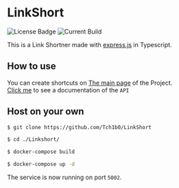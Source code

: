 # LinkShort

![License Badge](https://img.shields.io/github/license/Tch1b0/LinkShort) ![Current Build](https://img.shields.io/github/workflow/status/Tch1b0/LinkShort/Test%20API)

This is a Link Shortner made with [express.js]("https://expressjs.com/de/") in Typescript.

## How to use

You can create shortcuts on [The main page](https://ls.johannespour.de/site) of the Project. <br>
[Click me](https://github.com/Tch1b0/LinkShort/wiki/Routes) to see a documentation of the `API`

## Host on your own

```sh
$ git clone https://github.com/Tch1b0/LinkShort

$ cd ./Linkshort/

$ docker-compose build

$ docker-compose up -d
```

The service is now running on port `5002`.
